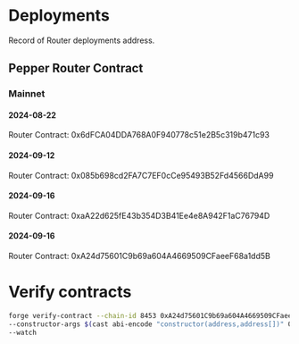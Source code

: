 # Deployments

Record of Router deployments address.

## Pepper Router Contract

### Mainnet

#### 2024-08-22

  Router Contract: 0x6dFCA04DDA768A0F940778c51e2B5c319b471c93

#### 2024-09-12

  Router Contract: 0x085b698cd2FA7C7EF0cCe95493B52Fd4566DdA99

#### 2024-09-16

  Router Contract: 0xaA22d625fE43b354D3B41Ee4e8A942F1aC76794D

#### 2024-09-16

  Router Contract: 0xA24d75601C9b69a604A4669509CFaeeF68a1dd5B

# Verify contracts

```bash
forge verify-contract --chain-id 8453 0xA24d75601C9b69a604A4669509CFaeeF68a1dd5B ./contracts/PepperRouteProcessor.sol:PepperRouteProcessor \
--constructor-args $(cast abi-encode "constructor(address,address[])" 0xa90EA397380DA7f790E4062f5BF4aF470b9099AC '[0xA1D2fc16b435F91295420D40d6a98bB1302080D9, 0x6F6623B00B0b2eAEFA47A4fDE06d6931F7121722]') \
--watch
```
